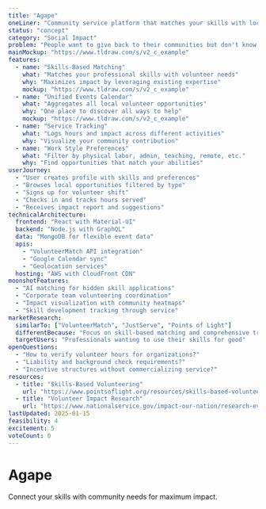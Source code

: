 ```yaml
---
title: "Agape"
oneLiner: "Community service platform that matches your skills with local volunteer opportunities"
status: "concept"
category: "Social Impact"
problem: "People want to give back to their communities but don't know where to start or how their specific skills could help. Volunteer opportunities are scattered across different platforms."
mainMockup: "https://www.tldraw.com/s/v2_c_example"
features:
  - name: "Skills-Based Matching"
    what: "Matches your professional skills with volunteer needs"
    why: "Maximizes impact by leveraging existing expertise"
    mockup: "https://www.tldraw.com/s/v2_c_example"
  - name: "Unified Events Calendar"
    what: "Aggregates all local volunteer opportunities"
    why: "One place to discover all ways to help"
    mockup: "https://www.tldraw.com/s/v2_c_example"
  - name: "Service Tracking"
    what: "Logs hours and impact across different activities"
    why: "Visualize your community contribution"
  - name: "Work Style Preferences"
    what: "Filter by physical labor, admin, teaching, remote, etc."
    why: "Find opportunities that match your abilities"
userJourney:
  - "User creates profile with skills and preferences"
  - "Browses local opportunities filtered by type"
  - "Signs up for volunteer shift"
  - "Checks in and tracks hours served"
  - "Receives impact report and suggestions"
technicalArchitecture:
  frontend: "React with Material-UI"
  backend: "Node.js with GraphQL"
  data: "MongoDB for flexible event data"
  apis:
    - "VolunteerMatch API integration"
    - "Google Calendar sync"
    - "Geolocation services"
  hosting: "AWS with CloudFront CDN"
moonshotFeatures:
  - "AI matching for hidden skill applications"
  - "Corporate team volunteering coordination"
  - "Impact visualization with community heatmaps"
  - "Skill development tracking through service"
marketResearch:
  similarTo: ["VolunteerMatch", "JustServe", "Points of Light"]
  differentBecause: "Focus on skill-based matching and comprehensive tracking"
  targetUsers: "Professionals wanting to use their skills for good"
openQuestions:
  - "How to verify volunteer hours for organizations?"
  - "Liability and background check requirements?"
  - "Incentive structures without commercializing service?"
resources:
  - title: "Skills-Based Volunteering"
    url: "https://www.pointsoflight.org/resources/skills-based-volunteering/"
  - title: "Volunteer Impact Research"
    url: "https://www.nationalservice.gov/impact-our-nation/research-evaluation"
lastUpdated: 2025-01-15
feasibility: 4
excitement: 5
voteCount: 0
---
```


# Agape

Connect your skills with community needs for maximum impact.